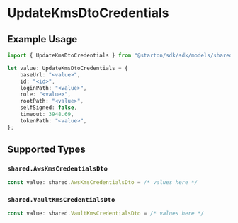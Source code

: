 # UpdateKmsDtoCredentials

## Example Usage

```typescript
import { UpdateKmsDtoCredentials } from "@starton/sdk/sdk/models/shared";

let value: UpdateKmsDtoCredentials = {
    baseUrl: "<value>",
    id: "<id>",
    loginPath: "<value>",
    role: "<value>",
    rootPath: "<value>",
    selfSigned: false,
    timeout: 3948.69,
    tokenPath: "<value>",
};
```

## Supported Types

### `shared.AwsKmsCredentialsDto`

```typescript
const value: shared.AwsKmsCredentialsDto = /* values here */
```

### `shared.VaultKmsCredentialsDto`

```typescript
const value: shared.VaultKmsCredentialsDto = /* values here */
```

